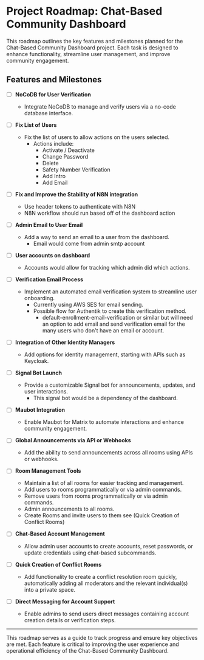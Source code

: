 # Project Roadmap: Chat-Based Community Dashboard

This roadmap outlines the key features and milestones planned for the Chat-Based Community Dashboard project. Each task is designed to enhance functionality, streamline user management, and improve community engagement.

## Features and Milestones

- [ ] **NoCoDB for User Verification**
   - Integrate NoCoDB to manage and verify users via a no-code database interface.

- [ ] **Fix List of Users**
   - Fix the list of users to allow actions on the users selected.
      - Actions include: 
         - Activate / Deactivate
         - Change Password
         - Delete
         - Safety Number Verification
         - Add Intro 
         - Add Email
- [ ] **Fix and Improve the Stability of N8N integration**
   - Use header tokens to authenticate with N8N
   - N8N workflow should run based off of the dashboard action

- [ ] **Admin Email to User Email**
   - Add a way to send an email to a user from the dashboard.
     - Email would come from admin smtp account 

- [ ] **User accounts on dashboard**
   - Accounts would allow for tracking which admin did which actions. 


- [ ] **Verification Email Process**
   - Implement an automated email verification system to streamline user onboarding.
     - Currently using AWS SES for email sending. 
     - Possible flow for Authentik to create this verification method. 
     	 - default-enrollment-email-verification or similar but will need an option to add email and send verification email for the many users who don't have an email or account. 

- [ ] **Integration of Other Identity Managers**
   - Add options for identity management, starting with APIs such as Keycloak.

- [ ] **Signal Bot Launch**
   - Provide a customizable Signal bot for announcements, updates, and user interactions.
     - This signal bot would be a dependency of the dashboard. 

- [ ] **Maubot Integration**
   - Enable Maubot for Matrix to automate interactions and enhance community engagement.

- [ ] **Global Announcements via API or Webhooks**
   - Add the ability to send announcements across all rooms using APIs or webhooks.

- [ ] **Room Management Tools**
   - Maintain a list of all rooms for easier tracking and management.
   - Add users to rooms programmatically or via admin commands.
   - Remove users from rooms programmatically or via admin commands.
   - Admin announcements to all rooms. 
   - Create Rooms and invite users to them see (Quick Creation of Conflict Rooms)

- [ ] **Chat-Based Account Management**
   - Allow admin user accounts to create accounts, reset passwords, or update credentials using chat-based subcommands.

- [ ] **Quick Creation of Conflict Rooms**
   - Add functionality to create a conflict resolution room quickly, automatically adding all moderators and the relevant individual(s) into a private space.

- [ ] **Direct Messaging for Account Support**
   - Enable admins to send users direct messages containing account creation details or verification steps.

---

This roadmap serves as a guide to track progress and ensure key objectives are met. Each feature is critical to improving the user experience and operational efficiency of the Chat-Based Community Dashboard.